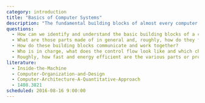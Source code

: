 ```yaml
---
category: introduction
title: "Basics of Computer Systems"
description: "The fundamental building blocks of almost every computer system, a high level description of how they work, what they do and how they play together."
questions:
  - How can we identify and understand the basic building blocks of a computer system and their responsibilities without going into too much detail?
  - What are those parts made of in general and, roughly, how do they fulfil their tasks?
  - How do these building blocks communicate and work together?
  - Who is in charge, what does the control flow look like and which channels are used to delegate tasks.
  - Roughly, how fast and energy efficient are the various parts or processes in comparison to each other?
literature:
  - Inside-the-Machine
  - Computer-Organization-and-Design
  - Computer-Architecture-A-Quantitative-Approach
  - 1408.3821
scheduled: 2016-08-16 9:00:00
---
```

